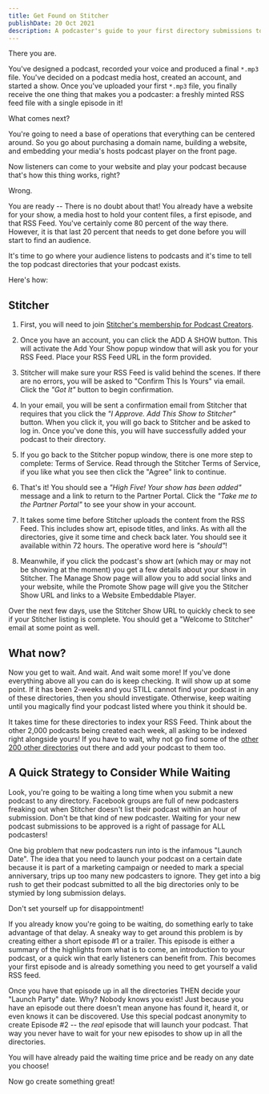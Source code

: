 ```yaml
---
title: Get Found on Stitcher
publishDate: 20 Oct 2021
description: A podcaster's guide to your first directory submissions to Stitcher.
---
```


<!-- ![Kyle M. Bondo - Mission 22](/assets/dents/kylebondo.com-bio-1200x750.png) -->

There you are.

You've designed a podcast, recorded your voice and produced a final `*.mp3` file. You've decided on a podcast media host, created an account, and started a show. Once you've uploaded your first `*.mp3` file, you finally receive the one thing that makes you a podcaster: a freshly minted RSS feed file with a single episode in it!

What comes next?

You're going to need a base of operations that everything can be centered around. So you go about purchasing a domain name, building a website, and embedding your media's hosts podcast player on the front page.

Now listeners can come to your website and play your podcast because that's how this thing works, right?

Wrong.

You are ready -- There is no doubt about that! You already have a website for your show, a media host to hold your content files, a first episode, and that RSS Feed. You've certainly come 80 percent of the way there. However, it is that last 20 percent that needs to get done before you will start to find an audience.

It's time to go where your audience listens to podcasts and it's time to tell the top podcast directories that your podcast exists.

Here's how:

## Stitcher

1. First, you will need to join <a href="https://partners.stitcher.com/join" target="_blank" rel="noopener noreferrer">Stitcher's membership for Podcast Creators</a>.

2. Once you have an account, you can click the ADD A SHOW button. This will activate the Add Your Show popup window that will ask you for your RSS Feed. Place your RSS Feed URL in the form provided.

3. Stitcher will make sure your RSS Feed is valid behind the scenes. If there are no errors, you will be asked to "Confirm This Is Yours" via email. Click the <em>"Got It"</em> button to begin confirmation.

4. In your email, you will be sent a confirmation email from Stitcher that requires that you click the <em>"I Approve. Add This Show to Stitcher"</em> button. When you click it, you will go back to Stitcher and be asked to log in. Once you've done this, you will have successfully added your podcast to their directory.

5. If you go back to the Stitcher popup window, there is one more step to complete: Terms of Service. Read through the Stitcher Terms of Service, if you like what you see then click the "Agree" link to continue.

6. That's it! You should see a <em>"High Five! Your show has been added"</em> message and a link to return to the Partner Portal. Click the <em>"Take me to the Partner Portal"</em> to see your show in your account.

7. It takes some time before Stitcher uploads the content from the RSS Feed. This includes show art, episode titles, and links. As with all the directories, give it some time and check back later. You should see it available within 72 hours. The operative word here is <em>"should"</em>!

8. Meanwhile, if you click the podcast's show art (which may or may not be showing at the moment) you get a few details about your show in Stitcher. The Manage Show page will allow you to add social links and your website, while the Promote Show page will give you the Stitcher Show URL and links to a Website Embeddable Player.

Over the next few days, use the Stitcher Show URL to quickly check to see if your Stitcher listing is complete. You should get a "Welcome to Stitcher" email at some point as well.

## What now?

Now you get to wait. And wait. And wait some more! If you've done everything above all you can do is keep checking. It will show up at some point. If it has been 2-weeks and you STILL cannot find your podcast in any of these directories, then you should investigate. Otherwise, keep waiting until you magically find your podcast listed where you think it should be.

It takes time for these directories to index your RSS Feed. Think about the other 2,000 podcasts being created each week, all asking to be indexed right alongside yours! If you have to wait, why not go find some of the <a href="https://podcastplaces.com/" target="_blank" rel="noopener noreferrer">other 200 other directories</a> out there and add your podcast to them too.

## A Quick Strategy to Consider While Waiting

Look, you're going to be waiting a long time when you submit a new podcast to any directory. Facebook groups are full of new podcasters freaking out when Stitcher doesn't list their podcast within an hour of submission. Don't be that kind of new podcaster. Waiting for your new podcast submissions to be approved is a right of passage for ALL podcasters!

One big problem that new podcasters run into is the infamous "Launch Date". The idea that you need to launch your podcast on a certain date because it is part of a marketing campaign or needed to mark a special anniversary, trips up too many new podcasters to ignore. They get into a big rush to get their podcast submitted to all the big directories only to be stymied by long submission delays.

Don't set yourself up for disappointment!

If you already know you're going to be waiting, do something early to take advantage of that delay. A sneaky way to get around this problem is by creating either a short episode #1 or a trailer. This episode is either a summary of the highlights from what is to come, an introduction to your podcast, or a quick win that early listeners can benefit from. _This_ becomes your first episode and is already something you need to get yourself a valid RSS feed.

Once you have that episode up in all the directories THEN decide your "Launch Party" date. Why? Nobody knows you exist! Just because you have an episode out there doesn't mean anyone has found it, heard it, or even knows it can be discovered. Use this special podcast anonymity to create Episode #2 -- the _real_ episode that will launch your podcast. That way you never have to wait for your new episodes to show up in all the directories.

You will have already paid the waiting time price and be ready on any date you choose!

Now go create something great!
